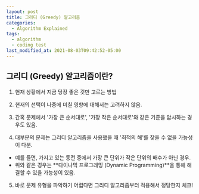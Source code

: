 ```yaml
---
layout: post
title: 그리디 (Greedy) 알고리즘  
categories:
  - Algorithm Explained
tags:
  - algorithm
  - coding test
last_modified_at: 2021-08-03T09:42:52-05:00
---
```


## 그리디 (Greedy) 알고리즘이란?

1. 현재 상황에서 지금 당장 좋은 것만 고르는 방법
   
2. 현재의 선택이 나중에 미칠 영향에 대해서는 고려하지 않음.

3. 간혹 문제에서 '가장 큰 순서대로', '가장 작은 순서대로'와 같은 기준을 암시하는 경우도 있음.

4. 대부분의 문제는 그리디 알고리즘을 사용했을 때 '최적의 해'를 찾을 수 없을 가능성이 다분.
  * 예를 들면, 가지고 있는 동전 중에서 가장 큰 단위가 작은 단위의 배수가 아닌 경우.
  * 위와 같은 경우는 **다이나믹 프로그래밍 (Dynamic Programming)**을 통해 해결할 수 있을 가능성이 있음.

5. 바로 문제 유형을 파악하기 어렵다면 그리디 알고리즘부터 적용해서 정당한지 체크!
